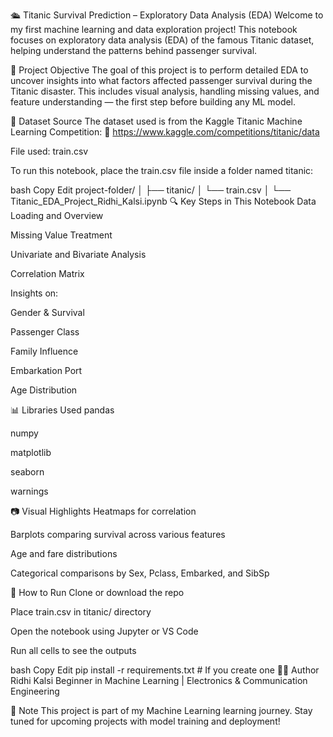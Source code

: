 🛳️ Titanic Survival Prediction – Exploratory Data Analysis (EDA)
Welcome to my first machine learning and data exploration project! This notebook focuses on exploratory data analysis (EDA) of the famous Titanic dataset, helping understand the patterns behind passenger survival.

📌 Project Objective
The goal of this project is to perform detailed EDA to uncover insights into what factors affected passenger survival during the Titanic disaster. This includes visual analysis, handling missing values, and feature understanding — the first step before building any ML model.

📁 Dataset Source
The dataset used is from the Kaggle Titanic Machine Learning Competition:
🔗 https://www.kaggle.com/competitions/titanic/data

File used: train.csv

To run this notebook, place the train.csv file inside a folder named titanic:

bash
Copy
Edit
project-folder/
│
├── titanic/
│   └── train.csv
│
└── Titanic_EDA_Project_Ridhi_Kalsi.ipynb
🔍 Key Steps in This Notebook
Data Loading and Overview

Missing Value Treatment

Univariate and Bivariate Analysis

Correlation Matrix

Insights on:

Gender & Survival

Passenger Class

Family Influence

Embarkation Port

Age Distribution

📊 Libraries Used
pandas

numpy

matplotlib

seaborn

warnings

📷 Visual Highlights
Heatmaps for correlation

Barplots comparing survival across various features

Age and fare distributions

Categorical comparisons by Sex, Pclass, Embarked, and SibSp

🚀 How to Run
Clone or download the repo

Place train.csv in titanic/ directory

Open the notebook using Jupyter or VS Code

Run all cells to see the outputs

bash
Copy
Edit
pip install -r requirements.txt  # If you create one
👩‍💻 Author
Ridhi Kalsi
Beginner in Machine Learning | Electronics & Communication Engineering


📌 Note
This project is part of my Machine Learning learning journey. Stay tuned for upcoming projects with model training and deployment!

